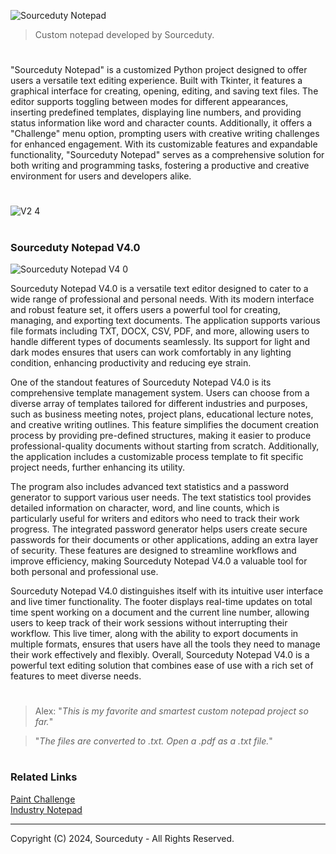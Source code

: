 ![Sourceduty Notepad](https://github.com/sourceduty/Notepad/assets/123030236/764a8833-0658-43f0-90eb-cb786f433644)

> Custom notepad developed by Sourceduty.

#

"Sourceduty Notepad" is a customized Python project designed to offer users a versatile text editing experience. Built with Tkinter, it features a graphical interface for creating, opening, editing, and saving text files. The editor supports toggling between modes for different appearances, inserting predefined templates, displaying line numbers, and providing status information like word and character counts. Additionally, it offers a "Challenge" menu option, prompting users with creative writing challenges for enhanced engagement. With its customizable features and expandable functionality, "Sourceduty Notepad" serves as a comprehensive solution for both writing and programming tasks, fostering a productive and creative environment for users and developers alike.

#

![V2 4](https://github.com/sourceduty/Notepad/assets/123030236/47ba27f8-3b30-4be8-b285-5ecc5d6d5b1f)

#
### Sourceduty Notepad V4.0

![Sourceduty Notepad V4 0](https://github.com/user-attachments/assets/de2f1f12-59d0-4116-af16-80d8f8039125)

Sourceduty Notepad V4.0 is a versatile text editor designed to cater to a wide range of professional and personal needs. With its modern interface and robust feature set, it offers users a powerful tool for creating, managing, and exporting text documents. The application supports various file formats including TXT, DOCX, CSV, PDF, and more, allowing users to handle different types of documents seamlessly. Its support for light and dark modes ensures that users can work comfortably in any lighting condition, enhancing productivity and reducing eye strain.

One of the standout features of Sourceduty Notepad V4.0 is its comprehensive template management system. Users can choose from a diverse array of templates tailored for different industries and purposes, such as business meeting notes, project plans, educational lecture notes, and creative writing outlines. This feature simplifies the document creation process by providing pre-defined structures, making it easier to produce professional-quality documents without starting from scratch. Additionally, the application includes a customizable process template to fit specific project needs, further enhancing its utility.

The program also includes advanced text statistics and a password generator to support various user needs. The text statistics tool provides detailed information on character, word, and line counts, which is particularly useful for writers and editors who need to track their work progress. The integrated password generator helps users create secure passwords for their documents or other applications, adding an extra layer of security. These features are designed to streamline workflows and improve efficiency, making Sourceduty Notepad V4.0 a valuable tool for both personal and professional use.

Sourceduty Notepad V4.0 distinguishes itself with its intuitive user interface and live timer functionality. The footer displays real-time updates on total time spent working on a document and the current line number, allowing users to keep track of their work sessions without interrupting their workflow. This live timer, along with the ability to export documents in multiple formats, ensures that users have all the tools they need to manage their work effectively and flexibly. Overall, Sourceduty Notepad V4.0 is a powerful text editing solution that combines ease of use with a rich set of features to meet diverse needs.

#

> Alex: "*This is my favorite and smartest custom notepad project so far.*"

> "*The files are converted to .txt. Open a .pdf as a .txt file.*"

#
### Related Links

[Paint Challenge](https://github.com/sourceduty/Paint_Challenge)
<br>
[Industry Notepad](https://github.com/sourceduty/Industry_Notepad)

***
Copyright (C) 2024, Sourceduty - All Rights Reserved.
